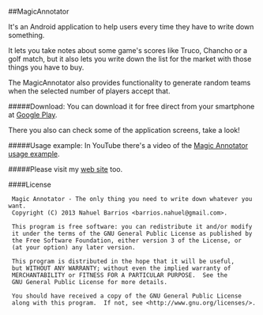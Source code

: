 ##MagicAnnotator

It's an Android application to help users every time they have to write down something. 

It lets you take notes about some game's scores like Truco, Chancho or a golf match, but it also lets you write down the list for the market with those things you have to buy.

The MagicAnnotator also provides functionality to generate random teams when the selected number of players accept that.

#####Download:
You can download it for free direct from your smartphone at <a href="https://play.google.com/store/apps/details?id=com.nbempire.android.magicannotator">Google Play</a>.

There you also can check some of the application screens, take a look!

#####Usage example:
In YouTube there's a video of the <a href="https://www.youtube.com/watch?v=EUuWwH37cNo">Magic Annotator usage example</a>.

#####Please visit my <a href="https://sites.google.com/site/nbempire/">web site</a> too.

####License

     Magic Annotator - The only thing you need to write down whatever you want.
     Copyright (C) 2013 Nahuel Barrios <barrios.nahuel@gmail.com>.

     This program is free software: you can redistribute it and/or modify
     it under the terms of the GNU General Public License as published by
     the Free Software Foundation, either version 3 of the License, or
     (at your option) any later version.

     This program is distributed in the hope that it will be useful,
     but WITHOUT ANY WARRANTY; without even the implied warranty of
     MERCHANTABILITY or FITNESS FOR A PARTICULAR PURPOSE.  See the
     GNU General Public License for more details.

     You should have received a copy of the GNU General Public License
     along with this program.  If not, see <http://www.gnu.org/licenses/>.
